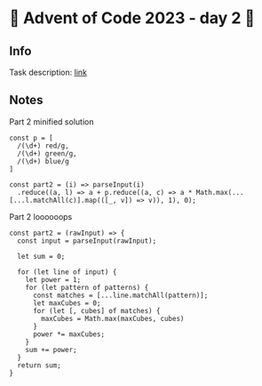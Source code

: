 # 🎄 Advent of Code 2023 - day 2 🎄

## Info

Task description: [link](https://adventofcode.com/2023/day/2)

## Notes

Part 2 minified solution

```
const p = [
  /(\d+) red/g,
  /(\d+) green/g,
  /(\d+) blue/g
]

const part2 = (i) => parseInput(i)
  .reduce((a, l) => a + p.reduce((a, c) => a * Math.max(...[...l.matchAll(c)].map(([_, v]) => v)), 1), 0);

```

Part 2 loooooops
```
const part2 = (rawInput) => {
  const input = parseInput(rawInput);

  let sum = 0;

  for (let line of input) {
    let power = 1;
    for (let pattern of patterns) {
      const matches = [...line.matchAll(pattern)];
      let maxCubes = 0;
      for (let [, cubes] of matches) {
        maxCubes = Math.max(maxCubes, cubes)
      }
      power *= maxCubes;
    }
    sum += power;
  }
  return sum;
}
```